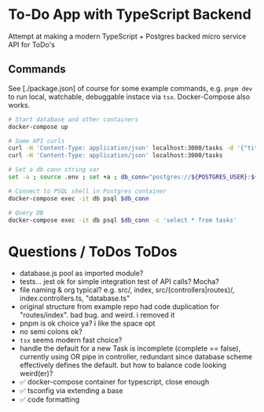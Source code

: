 # To-Do App with TypeScript Backend

Attempt at making a modern TypeScript + Postgres backed micro service API for ToDo's

## Commands

See [./package.json] of course for some example commands, e.g. `pnpm dev` to run local, watchable, debuggable instace via `tsx`. Docker-Compose also works.

```bash
# Start database and other containers
docker-compose up

# Some API curls
curl -H 'Content-Type: application/json' localhost:3000/tasks -d '{"title":"Do Homework", "description":"Study for math test"}'
curl -H 'Content-Type: application/json' localhost:3000/tasks

# Set a db conn string var
set -a ; source .env ; set +a ; db_conn="postgres://${POSTGRES_USER}:${POSTGRES_PASSWORD}@localhost:${POSTGRES_PORT}/${POSTGRES_DB}" ; echo $db_conn

# Connect to PSQL shell in Postgres container
docker-compose exec -it db psql $db_conn

# Query DB
docker-compose exec -it db psql $db_conn -c 'select * from tasks'
```

# Questions / ToDos ToDos

- database.js pool as imported module?
- tests... jest ok for simple integration test of API calls? Mocha?
- file naming & org typical? e.g. src/, index, src/(controllers|routes)/, index.controllers.ts, "database.ts"
- original structure from example repo had code duplication for "routes/index". bad bug. and weird. i removed it
- pnpm is ok choice ya? i like the space opt
- no semi colons ok?
- `tsx` seems modern fast choice?
- handle the default for a new Task is incomplete (complete == false), currently using OR pipe in controller, redundant since database scheme effectively defines the default. but how to balance code looking weird(er)?
- ✅ docker-compose container for typescript, close enough
- ✅ tsconfig via extending a base
- ✅ code formatting
